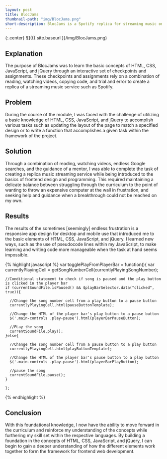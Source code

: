 ```yaml
---
layout: post
title: BlocJams
thumbnail-path: "img/BlocJams.png"
short-description: BlocJams is a Spotify replica for streaming music on desktop and mobile devices.
---
```


{:.center}
![]({{ site.baseurl }}/img/BlocJams.png)

## Explanation

The purpose of BlocJams was to learn the basic concepts of HTML, CSS, JavaScript, and jQuery through an interactive set of checkpoints and assignments. These checkpoints and assignments rely on a combination of reading, watching videos, copying code, and trial and error to create a replica of a streaming music service such as Spotify.

## Problem

During the course of the module, I was faced with the challenge of utilizing a basic knowledge of HTML, CSS, JavaScript, and jQuery to accomplish various tasks such as updating the layout of the page to match a specified design or to write a function that accomplishes a given task within the framework of the project.

## Solution

Through a combination of reading, watching videos, endless Google searches, and the guidance of a mentor, I was able to complete the task of creating a replica music streaming service while being introduced to the basics of frontend design and programming. This required maintaining a delicate balance between struggling through the curriculum to the point of wanting to throw an expensive computer at the wall in frustration, and seeking help and guidance when a breakthrough could not be reached on my own.

## Results

The results of the sometimes [seemingly] endless frustration is a responsive app design for desktop and mobile use that introduced me to the basic elements of HTML, CSS, JavaScript, and jQuery. I learned new ways, such as the use of pseudocode lines within my JavaScript, to make learning and writing code more manageable when the task at hand seems impossible.

{% highlight javascript %}
    var togglePlayFromPlayerBar = function(){
      var currentlyPlayingCell = getSongNumberCell(currentlyPlayingSongNumber);

    //Conditional statement to check if song is paused and the play button is clicked in the player bar
    if (currentSoundFile.isPaused() && $playBarSelector.data("clicked", true)){

      //Change the song number cell from a play button to a pause button
      currentlyPlayingCell.html(pauseButtonTemplate);

      //Change the HTML of the player bar's play button to a pause button
      $('.main-controls .play-pause').html(playerBarPauseButton);

      //PLay the song
      currentSoundFile.play();
    }else{

      //Change the song number cell from a pause button to a play button
      currentlyPlayingCell.html(playButtonTemplate);

      //Change the HTML of the player bar's pause button to a play button
      $('.main-controls .play-pause').html(playerBarPlayButton);

      //pause the song
      currentSoundFile.pause();
    }

    };
{% endhighlight %}


## Conclusion

With this foundational knowledge, I now have the ability to move forward in the curriculum and reinforce my understanding of the concepts while furthering my skill set within the respective languages. By building a foundation in the concepts of HTML, CSS, JavaScript, and jQuery, I can begin to gain a deeper understanding of how the different elements work together to form the framework for frontend web development.

